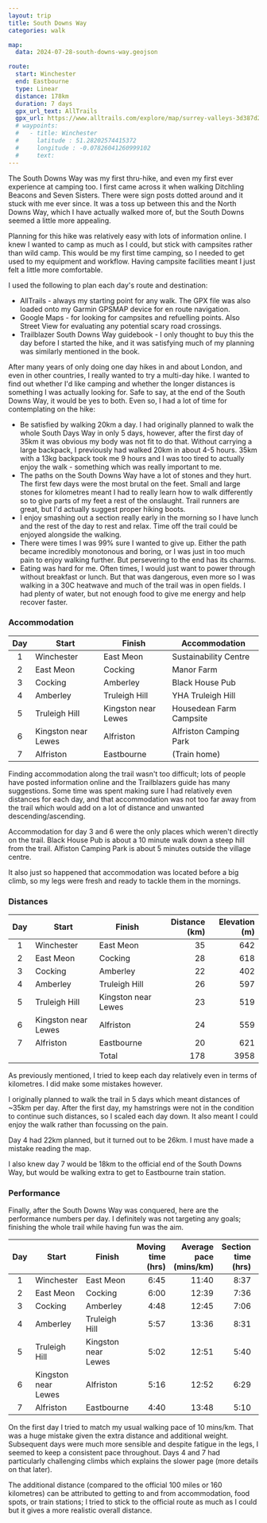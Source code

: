 ```yaml
---
layout: trip
title: South Downs Way
categories: walk

map:
  data: 2024-07-28-south-downs-way.geojson

route:
  start: Winchester
  end: Eastbourne
  type: Linear
  distance: 178km
  duration: 7 days
  gpx_url_text: AllTrails
  gpx_url: https://www.alltrails.com/explore/map/surrey-valleys-3d387d2?u=m&sh=xr4vxe
  # waypoints:
  #   - title: Winchester
  #     latitude : 51.28202574415372
  #     longitude : -0.07826041260999102
  #     text:
---
```


The South Downs Way was my first thru-hike, and even my first ever experience at camping too. I first came across it when walking Ditchling Beacons and Seven Sisters. There were sign posts dotted around and it stuck with me ever since. It was a toss up between this and the North Downs Way, which I have actually walked more of, but the South Downs seemed a little more appealing.

Planning for this hike was relatively easy with lots of information online. I knew I wanted to camp as much as I could, but stick with campsites rather than wild camp. This would be my first time camping, so I needed to get used to my equipment and workflow. Having campsite facilities meant I just felt a little more comfortable.

I used the following to plan each day's route and destination:

* AllTrails - always my starting point for any walk. The GPX file was also loaded onto my Garmin GPSMAP device for en route navigation.
* Google Maps - for looking for campsites and refuelling points. Also Street View for evaluating any potential scary road crossings.
* Trailblazer South Downs Way guidebook - I only thought to buy this the day before I started the hike, and it was satisfying much of my planning was similarly mentioned in the book.

After many years of only doing one day hikes in and about London, and even in other countries, I really wanted to try a multi-day hike. I wanted to find out whether I'd like camping and whether the longer distances is something I was actually looking for. Safe to say, at the end of the South Downs Way, it would be yes to both. Even so, I had a lot of time for contemplating on the hike:

* Be satisfied by walking 20km a day. I had originally planned to walk the whole South Days Way in only 5 days, however, after the first day of 35km it was obvious my body was not fit to do that. Without carrying a large backpack, I previously had walked 20km in about 4-5 hours. 35km with a 13kg backpack took me 9 hours and I was too tired to actually enjoy the walk - something which was really important to me.
* The paths on the South Downs Way have a lot of stones and they hurt. The first few days were the most brutal on the feet. Small and large stones for kilometres meant I had to really learn how to walk differently so to give parts of my feet a rest of the onslaught. Trail runners are great, but I'd actually suggest proper hiking boots.
* I enjoy smashing out a section really early in the morning so I have lunch and the rest of the day to rest and relax. Time off the trail could be enjoyed alongside the walking.
* There were times I was 99% sure I wanted to give up. Either the path became incredibly monotonous and boring, or I was just in too much pain to enjoy walking further. But persevering to the end has its charms.
* Eating was hard for me. Often times, I would just want to power through without breakfast or lunch. But that was dangerous, even more so I was walking in a 30C heatwave and much of the trail was in open fields. I had plenty of water, but not enough food to give me energy and help recover faster.

### Accommodation

| Day | Start               | Finish              | Accommodation           |
|:---:|---------------------|---------------------|-------------------------|
| 1   | Winchester          | East Meon           | Sustainability Centre   |
| 2   | East Meon           | Cocking             | Manor Farm              |
| 3   | Cocking             | Amberley            | Black House Pub         |
| 4   | Amberley            | Truleigh Hill       | YHA Truleigh Hill       |
| 5   | Truleigh Hill       | Kingston near Lewes | Housedean Farm Campsite |
| 6   | Kingston near Lewes | Alfriston           | Alfriston Camping Park  |
| 7   | Alfriston           | Eastbourne          | (Train home)            |

Finding accommodation along the trail wasn't too difficult; lots of people have posted information online and the Trailblazers guide has many suggestions. Some time was spent making sure I had relatively even distances for each day, and that accommodation was not too far away from the trail which would add on a lot of distance and unwanted descending/ascending.

Accommodation for day 3 and 6 were the only places which weren't directly on the trail. Black House Pub is about a 10 minute walk down a steep hill from the trail. Alfiston Camping Park is about 5 minutes outside the village centre.

It also just so happened that accommodation was located before a big climb, so my legs were fresh and ready to tackle them in the mornings.

### Distances

| Day | Start               | Finish              |  Distance (km) | Elevation (m) |
|:---:|---------------------|---------------------|---------------:|--------------:|
| 1   | Winchester          | East Meon           |  35            | 642           |
| 2   | East Meon           | Cocking             |  28            | 618           |
| 3   | Cocking             | Amberley            |  22            | 402           |
| 4   | Amberley            | Truleigh Hill       |  26            | 597           |
| 5   | Truleigh Hill       | Kingston near Lewes |  23            | 519           |
| 6   | Kingston near Lewes | Alfriston           |  24            | 559           |
| 7   | Alfriston           | Eastbourne          |  20            | 621           |
|     |                     | Total               |  178           | 3958          |

As previously mentioned, I tried to keep each day relatively even in terms of kilometres. I did make some mistakes however.

I originally planned to walk the trail in 5 days which meant distances of ~35km per day. After the first day, my hamstrings were not in the condition to continue such distances, so I scaled each day down. It also meant I could enjoy the walk rather than focussing on the pain.

Day 4 had 22km planned, but it turned out to be 26km. I must have made a mistake reading the map.

I also knew day 7 would be 18km to the official end of the South Downs Way, but would be walking extra to get to Eastbourne train station.

### Performance

Finally, after the South Downs Way was conquered, here are the performance numbers per day. I definitely was not targeting any goals; finishing the whole trail while having fun was the aim.

| Day | Start               | Finish              | Moving time (hrs) | Average pace (mins/km) | Section time (hrs) | Calories |
|:---:|---------------------|---------------------|------------------:|-----------------------:|-------------------:|---------:|
| 1   | Winchester          | East Meon           | 6:45              | 11:40                  | 8:37               | 3696     |
| 2   | East Meon           | Cocking             | 6:00              | 12:39                  | 7:36               | 3055     |
| 3   | Cocking             | Amberley            | 4:48              | 12:45                  | 7:06               | 2623     |
| 4   | Amberley            | Truleigh Hill       | 5:57              | 13:36                  | 8:31               | 3242     |
| 5   | Truleigh Hill       | Kingston near Lewes | 5:02              | 12:51                  | 5:40               | 2164     |
| 6   | Kingston near Lewes | Alfriston           | 5:16              | 12:52                  | 6:29               | 2362     |
| 7   | Alfriston           | Eastbourne          | 4:40              | 13:48                  | 5:10               | 1824     |

On the first day I tried to match my usual walking pace of 10 mins/km. That was a huge mistake given the extra distance and additional weight. Subsequent days were much more sensible and despite fatigue in the legs, I seemed to keep a consistent pace throughout. Days 4 and 7 had particularly challenging climbs which explains the slower page (more details on that later).

The additional distance (compared to the official 100 miles or 160 kilometres) can be attributed to getting to and from accommodation, food spots, or train stations; I tried to stick to the official route as much as I could but it gives a more realistic overall distance.
